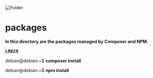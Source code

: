 ![Folder](https://github.com/sciola-git/sciola-git.github.io/blob/main/images/icons/folder.svg?raw=true)

# packages

**In this directory are the packages managed by Composer and NPM.**

**LINUX**

debian@debian:~$ **composer install**

debian@debian:~$ **npm install**
